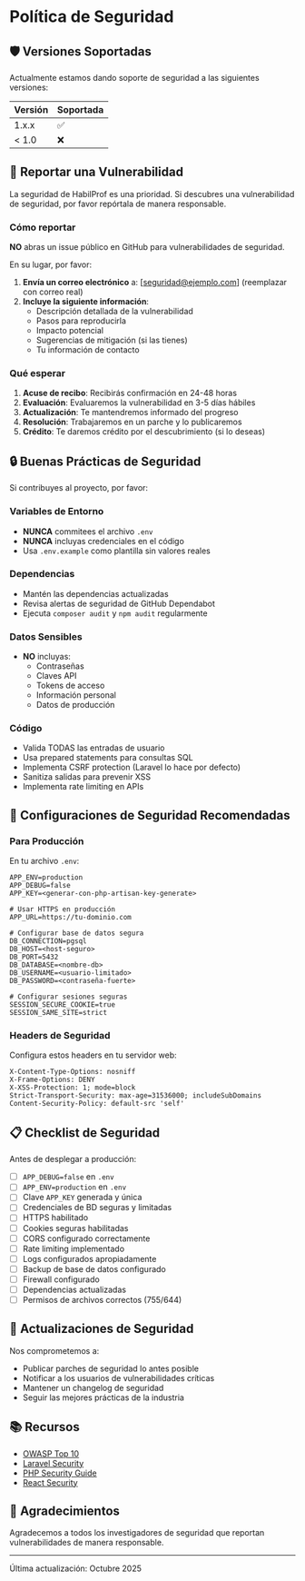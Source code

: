 # Política de Seguridad

## 🛡️ Versiones Soportadas

Actualmente estamos dando soporte de seguridad a las siguientes versiones:

| Versión | Soportada          |
| ------- | ------------------ |
| 1.x.x   | :white_check_mark: |
| < 1.0   | :x:                |

## 🚨 Reportar una Vulnerabilidad

La seguridad de HabilProf es una prioridad. Si descubres una vulnerabilidad de seguridad, por favor repórtala de manera responsable.

### Cómo reportar

**NO** abras un issue público en GitHub para vulnerabilidades de seguridad.

En su lugar, por favor:

1. **Envía un correo electrónico** a: [seguridad@ejemplo.com] (reemplazar con correo real)
2. **Incluye la siguiente información**:
   - Descripción detallada de la vulnerabilidad
   - Pasos para reproducirla
   - Impacto potencial
   - Sugerencias de mitigación (si las tienes)
   - Tu información de contacto

### Qué esperar

1. **Acuse de recibo**: Recibirás confirmación en 24-48 horas
2. **Evaluación**: Evaluaremos la vulnerabilidad en 3-5 días hábiles
3. **Actualización**: Te mantendremos informado del progreso
4. **Resolución**: Trabajaremos en un parche y lo publicaremos
5. **Crédito**: Te daremos crédito por el descubrimiento (si lo deseas)

## 🔒 Buenas Prácticas de Seguridad

Si contribuyes al proyecto, por favor:

### Variables de Entorno
- **NUNCA** commitees el archivo `.env`
- **NUNCA** incluyas credenciales en el código
- Usa `.env.example` como plantilla sin valores reales

### Dependencias
- Mantén las dependencias actualizadas
- Revisa alertas de seguridad de GitHub Dependabot
- Ejecuta `composer audit` y `npm audit` regularmente

### Datos Sensibles
- **NO** incluyas:
  - Contraseñas
  - Claves API
  - Tokens de acceso
  - Información personal
  - Datos de producción

### Código
- Valida TODAS las entradas de usuario
- Usa prepared statements para consultas SQL
- Implementa CSRF protection (Laravel lo hace por defecto)
- Sanitiza salidas para prevenir XSS
- Implementa rate limiting en APIs

## 🔐 Configuraciones de Seguridad Recomendadas

### Para Producción

En tu archivo `.env`:

```env
APP_ENV=production
APP_DEBUG=false
APP_KEY=<generar-con-php-artisan-key-generate>

# Usar HTTPS en producción
APP_URL=https://tu-dominio.com

# Configurar base de datos segura
DB_CONNECTION=pgsql
DB_HOST=<host-seguro>
DB_PORT=5432
DB_DATABASE=<nombre-db>
DB_USERNAME=<usuario-limitado>
DB_PASSWORD=<contraseña-fuerte>

# Configurar sesiones seguras
SESSION_SECURE_COOKIE=true
SESSION_SAME_SITE=strict
```

### Headers de Seguridad

Configura estos headers en tu servidor web:

```
X-Content-Type-Options: nosniff
X-Frame-Options: DENY
X-XSS-Protection: 1; mode=block
Strict-Transport-Security: max-age=31536000; includeSubDomains
Content-Security-Policy: default-src 'self'
```

## 📋 Checklist de Seguridad

Antes de desplegar a producción:

- [ ] `APP_DEBUG=false` en `.env`
- [ ] `APP_ENV=production` en `.env`
- [ ] Clave `APP_KEY` generada y única
- [ ] Credenciales de BD seguras y limitadas
- [ ] HTTPS habilitado
- [ ] Cookies seguras habilitadas
- [ ] CORS configurado correctamente
- [ ] Rate limiting implementado
- [ ] Logs configurados apropiadamente
- [ ] Backup de base de datos configurado
- [ ] Firewall configurado
- [ ] Dependencias actualizadas
- [ ] Permisos de archivos correctos (755/644)

## 🔄 Actualizaciones de Seguridad

Nos comprometemos a:

- Publicar parches de seguridad lo antes posible
- Notificar a los usuarios de vulnerabilidades críticas
- Mantener un changelog de seguridad
- Seguir las mejores prácticas de la industria

## 📚 Recursos

- [OWASP Top 10](https://owasp.org/www-project-top-ten/)
- [Laravel Security](https://laravel.com/docs/security)
- [PHP Security Guide](https://www.php.net/manual/en/security.php)
- [React Security](https://react.dev/learn/keeping-components-pure)

## 🙏 Agradecimientos

Agradecemos a todos los investigadores de seguridad que reportan vulnerabilidades de manera responsable.

---

Última actualización: Octubre 2025
